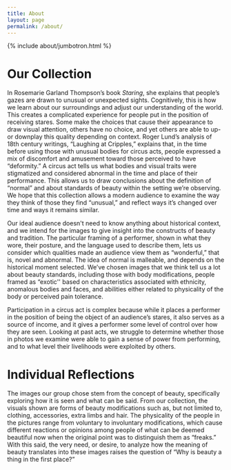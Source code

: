 ```yaml
---
title: About
layout: page
permalink: /about/
---
```


{% include about/jumbotron.html %}
<!--Delete the bracketed "include" below when creating your own About Page, or fill out the "about-page-feature-card.html" to highlight or link to a specific feature of your collection" -->

# Our Collection

In Rosemarie Garland Thompson’s book <i>Staring</i>, she explains that people’s gazes are drawn to unusual or unexpected sights. Cognitively, this is how we learn about our surroundings and adjust our understanding of the world. This creates a complicated experience for people put in the position of receiving stares. Some make the choices that cause their appearance to draw visual attention, others have no choice, and yet others are able to up- or downplay this quality depending on context. Roger Lund’s analysis of 18th century writings, “Laughing at Cripples,” explains that, in the time before using those with unusual bodies for circus acts, people expressed a mix of discomfort and amusement toward those perceived to have “deformity.” A circus act tells us what bodies and visual traits were stigmatized and considered abnormal in the time and place of their performance. This allows us to draw conclusions about the definition of “normal” and about standards of beauty within the setting we’re observing. We hope that this collection allows a modern audience to examine the way they think of those they find “unusual,” and reflect ways it’s changed over time and ways it remains similar.

Our ideal audience doesn't need to know anything about historical context, and we intend for the images to give insight into the constructs of beauty and tradition. The particular framing of a performer, shown in what they wore, their posture, and the language used to describe them, lets us consider which qualities made an audience view them as “wonderful,” that is, novel and abnormal.  The idea of normal is malleable, and depends on the historical moment selected. We’ve chosen images that we think tell us a lot about beauty standards, including those with body modifications, people framed as “exotic'' based on characteristics associated with ethnicity, anomalous bodies and faces, and abilities either related to physicality of the body or perceived pain tolerance. 

Participation in a circus act is complex because while it places a performer in the position of being the object of an audience’s stares, it also serves as a source of income, and it gives a performer some level of control over how they are seen. Looking at past acts, we struggle to determine whether those in photos we examine were able to gain a sense of power from performing, and to what level their livelihoods were exploited by others.

# Individual Reflections
The images our group chose stem from the concept of beauty, specifically exploring how it is seen and what can be said. From our collection, the visuals shown are forms of beauty modifications such as, but not limited to, clothing, accessories, extra limbs and hair. The physicality of the people in the pictures range from voluntary to involuntary modifications, which cause different reactions or opinions among people of what can be deemed beautiful now when the original point was to distinguish them as “freaks.” With this said, the very need, or desire, to analyze how the meaning of beauty translates into these images raises the question of “Why is beauty a thing in the first place?”
